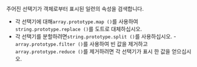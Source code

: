주어진 선택기가 객체로부터 표시된 일련의 속성을 검색합니다.

- 각 선택기에 대해`array.prototype.map ()`를 사용하여`string.prototype.replace ()`를 도트로 대체하십시오.
- 각 선택기를 분할하려면`string.prototype.split ()`를 사용하십시오.
-`array.prototype.filter ()`를 사용하여 빈 값을 제거하고`array.prototype.reduce ()`를 제거하려면 각 선택기가 표시 한 값을 얻으십시오.